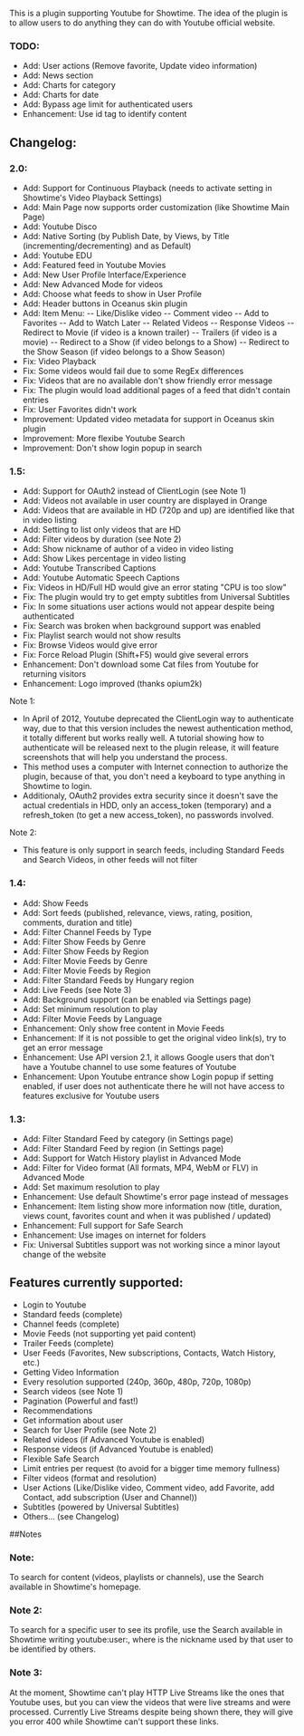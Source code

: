 This is a plugin supporting Youtube for Showtime. The idea of the plugin is to allow users to do anything they can do with Youtube official website.

### TODO:
- Add: User actions (Remove favorite, Update video information)
- Add: News section
- Add: Charts for category
- Add: Charts for date
- Add: Bypass age limit for authenticated users
- Enhancement: Use id tag to identify content

## Changelog:

### 2.0:
- Add: Support for Continuous Playback (needs to activate setting in Showtime's Video Playback Settings)
- Add: Main Page now supports order customization (like Showtime Main Page)
- Add: Youtube Disco
- Add: Native Sorting (by Publish Date, by Views, by Title (incrementing/decrementing) and as Default)
- Add: Youtube EDU
- Add: Featured feed in Youtube Movies
- Add: New User Profile Interface/Experience
- Add: New Advanced Mode for videos
- Add: Choose what feeds to show in User Profile
- Add: Header buttons in Oceanus skin plugin
- Add: Item Menu:
-- Like/Dislike video
-- Comment video
-- Add to Favorites
-- Add to Watch Later
-- Related Videos
-- Response Videos
-- Redirect to Movie (if video is a known trailer)
-- Trailers (if video is a movie)
-- Redirect to a Show (if video belongs to a Show)
-- Redirect to the Show Season (if video belongs to a Show Season)
- Fix: Video Playback
- Fix: Some videos would fail due to some RegEx differences
- Fix: Videos that are no available don't show friendly error message
- Fix: The plugin would load additional pages of a feed that didn't contain entries
- Fix: User Favorites didn't work
- Improvement: Updated video metadata for support in Oceanus skin plugin
- Improvement: More flexibe Youtube Search
- Improvement: Don't show login popup in search

### 1.5:
- Add: Support for OAuth2 instead of ClientLogin (see Note 1)
- Add: Videos not available in user country are displayed in Orange
- Add: Videos that are available in HD (720p and up) are identified like that in video listing
- Add: Setting to list only videos that are HD
- Add: Filter videos by duration (see Note 2)
- Add: Show nickname of author of a video in video listing
- Add: Show Likes percentage in video listing
- Add: Youtube Transcribed Captions
- Add: Youtube Automatic Speech Captions
- Fix: Videos in HD/Full HD would give an error stating "CPU is too slow"
- Fix: The plugin would try to get empty subtitles from Universal Subtitles
- Fix: In some situations user actions would not appear despite being authenticated
- Fix: Search was broken when background support was enabled
- Fix: Playlist search would not show results
- Fix: Browse Videos would give error
- Fix: Force Reload Plugin (Shift+F5) would give several errors
- Enhancement: Don't download some Cat files from Youtube for returning visitors
- Enhancement: Logo improved (thanks opium2k)

Note 1:
- In April of 2012, Youtube deprecated the ClientLogin way to authenticate way, due to that this version includes the newest authentication method, 
it totally different but works really well. A tutorial showing how to authenticate will be released next to the plugin release, it will feature 
screenshots that will help you understand the process.
- This method uses a computer with Internet connection to authorize the plugin, because of that, you don't need a keyboard to type anything in Showtime to login.
- Additionaly, OAuth2 provides extra security since it doesn't save the actual credentials in HDD, only an access_token (temporary) and a refresh_token 
(to get a new access_token), no passwords involved.

Note 2:
- This feature is only support in search feeds, including Standard Feeds and Search Videos, in other feeds will not filter

### 1.4:
- Add: Show Feeds
- Add: Sort feeds (published, relevance, views, rating, position, comments, duration and title)
- Add: Filter Channel Feeds by Type
- Add: Filter Show Feeds by Genre
- Add: Filter Show Feeds by Region
- Add: Filter Movie Feeds by Genre
- Add: Filter Movie Feeds by Region
- Add: Filter Standard Feeds by Hungary region
- Add: Live Feeds (see Note 3)
- Add: Background support (can be enabled via Settings page)
- Add: Set minimum resolution to play
- Add: Filter Movie Feeds by Language
- Enhancement: Only show free content in Movie Feeds
- Enhancement: If it is not possible to get the original video link(s), try to get an error message
- Enhancement: Use API version 2.1, it allows Google users that don't have a Youtube channel to use some features of Youtube
- Enhancement: Upon Youtube entrance show Login popup if setting enabled, if user does not authenticate there he will not have access to features exclusive for Youtube users

### 1.3:
- Add: Filter Standard Feed by category (in Settings page)
- Add: Filter Standard Feed by region (in Settings page)
- Add: Support for Watch History playlist in Advanced Mode
- Add: Filter for Video format (All formats, MP4, WebM or FLV) in Advanced Mode
- Add: Set maximum resolution to play
- Enhancement: Use default Showtime's error page instead of messages
- Enhancement: Item listing show more information now (title, duration, views count, favorites count and when it was published / updated)
- Enhancement: Full support for Safe Search
- Enhancement: Use images on internet for folders
- Fix: Universal Subtitles support was not working since a minor layout change of the website



## Features currently supported:
- Login to Youtube
- Standard feeds (complete)
- Channel feeds (complete)
- Movie Feeds (not supporting yet paid content)
- Trailer Feeds (complete)
- User Feeds (Favorites, New subscriptions, Contacts, Watch History, etc.)
- Getting Video Information
- Every resolution supported (240p, 360p, 480p, 720p, 1080p)
- Search videos (see Note 1)
- Pagination (Powerful and fast!)
- Recommendations
- Get information about user
- Search for User Profile (see Note 2)
- Related videos (if Advanced Youtube is enabled)
- Response videos (if Advanced Youtube is enabled)
- Flexible Safe Search
- Limit entries per request (to avoid for a bigger time memory fullness)
- Filter videos (format and resolution)
- User Actions (Like/Dislike video, Comment video, add Favorite, add Contact, add subscription (User and Channel))
- Subtitles (powered by Universal Subtitles)
- Others... (see Changelog)

##Notes
### Note:
To search for content (videos, playlists or channels), use the Search available in Showtime's homepage.

### Note 2:
To search for a specific user to see its profile, use the Search available in Showtime writing
youtube:user:<username>, where <username> is the nickname used by that user to be identified by others.

### Note 3:
At the moment, Showtime can't play HTTP Live Streams like the ones that Youtube uses, but you can view the videos that were live streams and were processed. 
Currently Live Streams despite being shown there, they will give you error 400 while Showtime can't support these links.